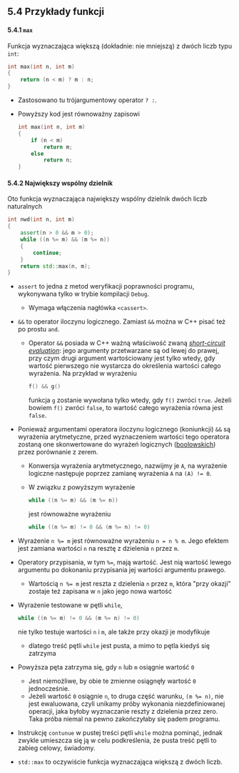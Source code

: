 ## 5.4 Przykłady funkcji

#### 5.4.1 `max`

Funkcja wyznaczająca większą (dokładnie: nie mniejszą) z dwóch liczb typu `int`:

```c++ 
int max(int n, int m)
{
    return (n < m) ? m : n;
}
```

- Zastosowano tu trójargumentowy operator `? :`. 

- Powyższy kod jest równoważny zapisowi

  ```c++
  int max(int n, int m)
  {
      if (n < m) 
          return m; 
      else
          return n;
  }
  ```

#### 5.4.2 Największy wspólny dzielnik

Oto funkcja wyznaczająca największy wspólny dzielnik dwóch liczb naturalnych

```c++ 
int nwd(int n, int m)
{
    assert(n > 0 && m > 0);
    while ((n %= m) && (m %= n))
    {
        continue;
    }
    return std::max(n, m);
}
```

- `assert` to jedna z metod weryfikacji poprawności programu, wykonywana tylko w trybie kompilacji `Debug`. 
  - Wymaga włączenia nagłówka `<cassert>`.

- `&&` to operator iloczynu logicznego. Zamiast `&&` można w C++ pisać też po prostu `and`.

  - Operator `&&` posiada w C++ ważną właściwość zwaną *[short-circuit evaluation](https://en.wikipedia.org/wiki/Short-circuit_evaluation)*: jego argumenty przetwarzane są od lewej do prawej, przy czym drugi argument wartościowany jest tylko wtedy, gdy wartość pierwszego nie wystarcza do określenia wartości całego wyrażenia. Na przykład w wyrażeniu 

    ```c++   
    f() && g()
    ```

    funkcja `g` zostanie wywołana tylko wtedy, gdy `f()` zwróci `true`. Jeżeli bowiem `f()` zwróci `false`, to wartość całego wyrażenia równa jest `false`. 

- Ponieważ argumentami operatora iloczynu logicznego (koniunkcji)  `&&` są wyrażenia arytmetyczne, przed wyznaczeniem wartości tego operatora zostaną one skonwertowane do wyrażeń logicznych ([boolowskich](https://pl.wikipedia.org/wiki/Logiczny_typ_danych)) przez porównanie z zerem. 

  - Konwersja wyrażenia arytmetycznego, nazwijmy je `A`, na wyrażenie logiczne następuje poprzez zamianę wyrażenia `A` na `(A) != 0`. 

  - W związku z powyższym wyrażenie 

    ```c++  
    while ((n %= m) && (m %= n))
    ```

    jest równoważne wyrażeniu 

    ```c++
    while ((n %= m) != 0 && (m %= n) != 0)
    ```

- Wyrażenie `n %= m` jest równoważne wyrażeniu `n = n % m`. Jego efektem jest zamiana wartości `n` na resztę z dzielenia `n` przez `m`. 

- Operatory przypisania, w tym `%=`, mają wartość. Jest nią wartość lewego argumentu po dokonaniu przypisania jej wartości argumentu prawego. 

  - Wartością `n %= m` jest reszta z dzielenia `n` przez `m`, która "przy okazji" zostaje też zapisana w `n` jako jego nowa wartość

- Wyrażenie testowane w pętli `while`, 
  ```c++
  while ((n %= m) != 0 && (m %= n) != 0)
  ```

  nie tylko testuje wartości `n` i `m`, ale także przy okazji je modyfikuje

  - dlatego treść pętli `while` jest pusta, a mimo to pętla kiedyś się zatrzyma

- Powyższa pęta zatrzyma się, gdy `n` lub `m` osiągnie wartość `0`

  - Jest niemożliwe, by obie te zmienne osiągnęły wartość `0` jednocześnie. 
  - Jeżeli wartość `0` osiągnie `n`, to druga część warunku, `(m %= n)`, nie jest ewaluowana, czyli unikamy próby wykonania niezdefiniowanej operacji, jaka byłoby wyznaczanie reszty z dzielenia przez zero.  Taka próba niemal na pewno zakończyłaby się padem programu. 

-  Instrukcję `contunue` w pustej treści pętli `while` można pominąć, jednak zwykle umieszcza się ją w celu podkreślenia, że pusta treść pętli to zabieg celowy, świadomy.  

- `std::max` to oczywiście funkcja wyznaczająca większą z dwóch liczb. 

